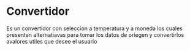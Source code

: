 # Convertidor
Es un convertidor con seleccion  a temperatura y a moneda los cuales presentan alternatiavas para tomar los datos de oriegen y convertirlos avalores utiles que desee el usuario
